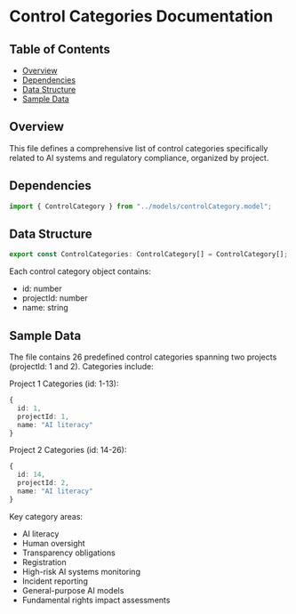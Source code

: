 # Control Categories Documentation

## Table of Contents

- [Overview](#overview)
- [Dependencies](#dependencies)
- [Data Structure](#data-structure)
- [Sample Data](#sample-data)

## Overview

This file defines a comprehensive list of control categories specifically related to AI systems and regulatory compliance, organized by project.

## Dependencies

```typescript
import { ControlCategory } from "../models/controlCategory.model";
```

## Data Structure

```typescript
export const ControlCategories: ControlCategory[] = ControlCategory[];
```

Each control category object contains:

- id: number
- projectId: number
- name: string

## Sample Data

The file contains 26 predefined control categories spanning two projects (projectId: 1 and 2). Categories include:

Project 1 Categories (id: 1-13):

```typescript
{
  id: 1,
  projectId: 1,
  name: "AI literacy"
}
```

Project 2 Categories (id: 14-26):

```typescript
{
  id: 14,
  projectId: 2,
  name: "AI literacy"
}
```

Key category areas:

- AI literacy
- Human oversight
- Transparency obligations
- Registration
- High-risk AI systems monitoring
- Incident reporting
- General-purpose AI models
- Fundamental rights impact assessments
